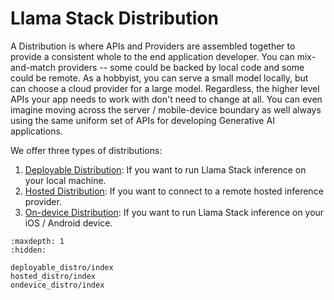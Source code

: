 # Llama Stack Distribution

A Distribution is where APIs and Providers are assembled together to provide a consistent whole to the end application developer. You can mix-and-match providers -- some could be backed by local code and some could be remote. As a hobbyist, you can serve a small model locally, but can choose a cloud provider for a large model. Regardless, the higher level APIs your app needs to work with don't need to change at all. You can even imagine moving across the server / mobile-device boundary as well always using the same uniform set of APIs for developing Generative AI applications.

We offer three types of distributions:

1. [Deployable Distribution](./deployable_distro/index.md): If you want to run Llama Stack inference on your local machine. 
2. [Hosted Distribution](./hosted_distro/index.md): If you want to connect to a remote hosted inference provider.
3. [On-device Distribution](./ondevice_distro/index.md): If you want to run Llama Stack inference on your iOS / Android device.

```{toctree}
:maxdepth: 1
:hidden:

deployable_distro/index
hosted_distro/index
ondevice_distro/index
```
